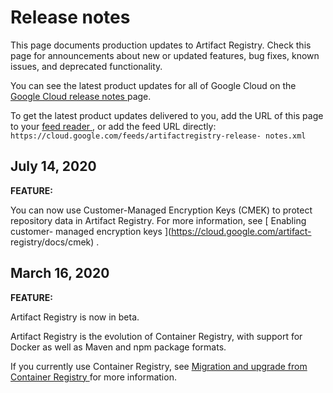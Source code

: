 #  Release notes

This page documents production updates to Artifact Registry. Check this page
for announcements about new or updated features, bug fixes, known issues, and
deprecated functionality.

You can see the latest product updates for all of Google Cloud on the [ Google
Cloud release notes ](/release-notes) page.

To get the latest product updates delivered to you, add the URL of this page
to your [ feed reader
](https://wikipedia.org/wiki/Comparison_of_feed_aggregators) , or add the feed
URL directly: ` https://cloud.google.com/feeds/artifactregistry-release-
notes.xml `

##  July 14, 2020

**FEATURE:**

You can now use Customer-Managed Encryption Keys (CMEK) to protect repository
data in Artifact Registry. For more information, see [ Enabling customer-
managed encryption keys ](https://cloud.google.com/artifact-
registry/docs/cmek) .

##  March 16, 2020

**FEATURE:**

Artifact Registry is now in beta.

Artifact Registry is the evolution of Container Registry, with support for
Docker as well as Maven and npm package formats.

If you currently use Container Registry, see [ Migration and upgrade from
Container Registry ](https://cloud.google.com/artifacts/docs/upgrade) for more
information.

